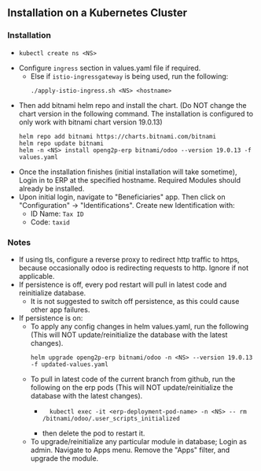 ## Installation on a Kubernetes Cluster

### Installation

-   ```
    kubectl create ns <NS>
    ```
- Configure `ingress` section in values.yaml file if required.
    - Else if `istio-ingressgateway` is being used, run the following:
        ```
        ./apply-istio-ingress.sh <NS> <hostname>
        ```
- Then add bitnami helm repo and install the chart. (Do NOT change the chart version in the following command. The installation is configured to only work with bitnami chart version 19.0.13)
    ```
    helm repo add bitnami https://charts.bitnami.com/bitnami
    helm repo update bitnami
    helm -n <NS> install openg2p-erp bitnami/odoo --version 19.0.13 -f values.yaml
    ```
- Once the installation finishes (initial installation will take sometime), Login in to ERP at the specified hostname. Required Modules should already be installed.
- Upon initial login, navigate to "Beneficiaries" app. Then click on "Configuration" -> "Identifications". Create new Identification with:
  - ID Name: `Tax ID`
  - Code: `taxid`

### Notes

- If using tls, configure a reverse proxy to redirect http traffic to https, because occasionally odoo is redirecting requests to http. Ignore if not applicable.
- If persistence is off, every pod restart will pull in latest code and reinitialize database.
  - It is not suggested to switch off persistence, as this could cause other app failures.
- If persistence is on:
  - To apply any config changes in helm values.yaml, run the following (This will NOT update/reinitialize the database with the latest changes).
    ```
    helm upgrade openg2p-erp bitnami/odoo -n <NS> --version 19.0.13 -f updated-values.yaml
    ```
  - To pull in latest code of the current branch from github, run the following on the erp pods (This will NOT update/reinitialize the database with the latest changes).
    - ```
        kubectl exec -it <erp-deployment-pod-name> -n <NS> -- rm /bitnami/odoo/.user_scripts_initialized
        ```
    - then delete the pod to restart it.
  - To upgrade/reinitialize any particular module in database; Login as admin. Navigate to Apps menu. Remove the "Apps" filter, and upgrade the module.

